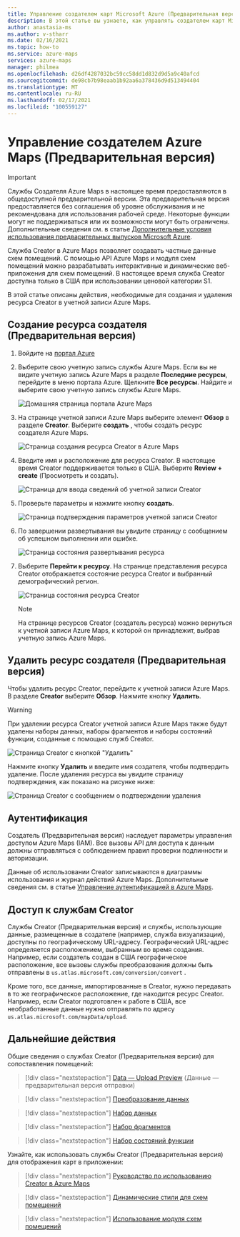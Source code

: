 ```yaml
---
title: Управление создателем карт Microsoft Azure (Предварительная версия)
description: В этой статье вы узнаете, как управлять создателем карт Microsoft Azure (Предварительная версия).
author: anastasia-ms
ms.author: v-stharr
ms.date: 02/16/2021
ms.topic: how-to
ms.service: azure-maps
services: azure-maps
manager: philmea
ms.openlocfilehash: d26df4287032bc59cc58dd1d832d9d5a9c40afcd
ms.sourcegitcommit: de98cb7b98eaab1b92aa6a378436d9d513494404
ms.translationtype: MT
ms.contentlocale: ru-RU
ms.lasthandoff: 02/17/2021
ms.locfileid: "100559127"
---
```

# <a name="manage-azure-maps-creator-preview"></a>Управление создателем Azure Maps (Предварительная версия) 

> [!IMPORTANT]
> Службы Создателя Azure Maps в настоящее время предоставляются в общедоступной предварительной версии.
> Эта предварительная версия предоставляется без соглашения об уровне обслуживания и не рекомендована для использования рабочей среде. Некоторые функции могут не поддерживаться или их возможности могут быть ограничены. Дополнительные сведения см. в статье [Дополнительные условия использования предварительных выпусков Microsoft Azure](https://azure.microsoft.com/support/legal/preview-supplemental-terms/).

Служба Creator в Azure Maps позволяет создавать частные данные схем помещений. С помощью API Azure Maps и модуля схем помещений можно разрабатывать интерактивные и динамические веб-приложения для схем помещений. В настоящее время служба Creator доступна только в США при использовании ценовой категории S1.

В этой статье описаны действия, необходимые для создания и удаления ресурса Creator в учетной записи Azure Maps.

## <a name="create-creator-preview-resource"></a>Создание ресурса создателя (Предварительная версия)

1. Войдите на [портал Azure](https://portal.azure.com)

2. Выберите свою учетную запись службы Azure Maps. Если вы не видите учетную запись Azure Maps в разделе **Последние ресурсы**, перейдите в меню портала Azure. Щелкните **Все ресурсы**. Найдите и выберите свою учетную запись службы Azure Maps.

    ![Домашняя страница портала Azure Maps](./media/how-to-manage-creator/select-maps-account.png)

3. На странице учетной записи Azure Maps выберите элемент **Обзор** в разделе **Creator**. Выберите  **создать**  , чтобы создать ресурс создателя Azure Maps.

    ![Страница создания ресурса Creator в Azure Maps](./media/how-to-manage-creator/creator-blade-settings.png)

4. Введите имя и расположение для ресурса Creator. В настоящее время Creator поддерживается только в США. Выберите **Review + create** (Просмотреть и создать).

   ![Страница для ввода сведений об учетной записи Creator](./media/how-to-manage-creator/creator-creation-dialog.png)

5. Проверьте параметры и нажмите кнопку **создать**.

    ![Страница подтверждения параметров учетной записи Creator](./media/how-to-manage-creator/creator-create-dialog.png)

6. По завершении развертывания вы увидите страницу с сообщением об успешном выполнении или ошибке.

   ![Страница состояния развертывания ресурса](./media/how-to-manage-creator/creator-resource-created.png)

7. Выберите **Перейти к ресурсу**. На странице представления ресурса Creator отображается состояние ресурса Creator и выбранный демографический регион.

    ![Страница состояния ресурса Creator](./media/how-to-manage-creator/creator-resource-view.png)

   >[!NOTE]
   >На странице ресурсов Creator (создатель ресурса) можно вернуться к учетной записи Azure Maps, к которой он принадлежит, выбрав учетную запись Azure Maps.

## <a name="delete-creator-preview-resource"></a>Удалить ресурс создателя (Предварительная версия)

Чтобы удалить ресурс Creator, перейдите к учетной записи Azure Maps. В разделе **Creator** выберите **Обзор**. Нажмите кнопку **Удалить**.

>[!WARNING]
>При удалении ресурса Creator учетной записи Azure Maps также будут удалены наборы данных, наборы фрагментов и наборы состояний функции, созданные с помощью служб Creator.

![Страница Creator с кнопкой "Удалить"](./media/how-to-manage-creator/creator-delete.png)

Нажмите кнопку **Удалить** и введите имя создателя, чтобы подтвердить удаление. После удаления ресурса вы увидите страницу подтверждения, как показано на рисунке ниже:

![Страница Creator с сообщением о подтверждении удаления](./media/how-to-manage-creator/creator-confirm-delete.png)

## <a name="authentication"></a>Аутентификация

Создатель (Предварительная версия) наследует параметры управления доступом Azure Maps (IAM). Все вызовы API для доступа к данным должны отправляться с соблюдением правил проверки подлинности и авторизации.

Данные об использовании Creator записываются в диаграммы использования и журнал действий Azure Maps.  Дополнительные сведения см. в статье [Управление аутентификацией в Azure Maps](./how-to-manage-authentication.md).

## <a name="access-to-creator-services"></a>Доступ к службам Creator

Службы Creator (Предварительная версия) и службы, использующие данные, размещенные в создателе (например, служба визуализации), доступны по географическому URL-адресу. Географический URL-адрес определяется расположением, выбранным во время создания. Например, если создатель создан в США географическое расположение, все вызовы службы преобразования должны быть отправлены в `us.atlas.microsoft.com/conversion/convert` .

Кроме того, все данные, импортированные в Creator, нужно передавать в то же географическое расположение, где находится ресурс Creator. Например, если Creator подготовлен к работе в США, все необработанные данные нужно отправлять по адресу `us.atlas.microsoft.com/mapData/upload`.

## <a name="next-steps"></a>Дальнейшие действия

Общие сведения о службах Creator (Предварительная версия) для сопоставления помещений:

> [!div class="nextstepaction"]
> [Data — Upload Preview](creator-indoor-maps.md#upload-a-drawing-package) (Данные — предварительная версия отправки)

> [!div class="nextstepaction"]
> [Преобразование данных](creator-indoor-maps.md#convert-a-drawing-package)

> [!div class="nextstepaction"]
> [Набор данных](creator-indoor-maps.md#datasets)

> [!div class="nextstepaction"]
> [Набор фрагментов](creator-indoor-maps.md#tilesets)

> [!div class="nextstepaction"]
> [Набор состояний функции](creator-indoor-maps.md#feature-statesets)

Узнайте, как использовать службы Creator (Предварительная версия) для отображения карт в приложении:

> [!div class="nextstepaction"]
> [Руководство по использованию Creator в Azure Maps](tutorial-creator-indoor-maps.md)

> [!div class="nextstepaction"]
> [Динамические стили для схем помещений](indoor-map-dynamic-styling.md)

> [!div class="nextstepaction"]
> [Использование модуля схем помещений](how-to-use-indoor-module.md)